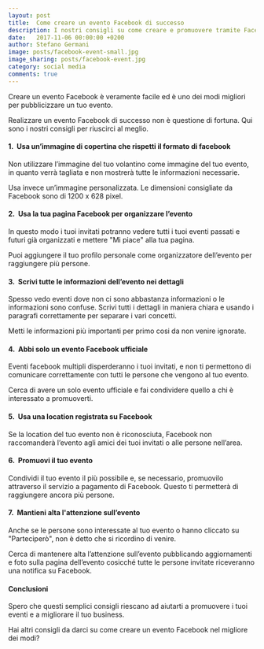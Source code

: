 ```yaml
---
layout: post
title:  Come creare un evento Facebook di successo
description: I nostri consigli su come creare e promuovere tramite Facebook un evento per il tuo locale!
date:   2017-11-06 00:00:00 +0200
author: Stefano Germani
image: posts/facebook-event-small.jpg
image_sharing: posts/facebook-event.jpg
category: social media
comments: true
---
```


Creare un evento Facebook è veramente facile ed è uno dei modi migliori per pubblicizzare un tuo evento. 

Realizzare un evento Facebook di successo non è questione di fortuna. Qui sono i nostri consigli per riuscirci al meglio.


#### 1.&nbsp; Usa un’immagine di copertina che rispetti il formato di facebook

Non utilizzare l’immagine del tuo volantino come immagine del tuo evento, in quanto verrà tagliata e non mostrerà tutte le informazioni necessarie. 

Usa invece un’immagine personalizzata. Le dimensioni consigliate da Facebook sono di 1200 x 628 pixel. 


#### 2.&nbsp; Usa la tua pagina Facebook per organizzare l’evento

In questo modo i tuoi invitati potranno vedere tutti i tuoi eventi passati e futuri già organizzati e mettere "Mi piace" alla tua pagina. 

Puoi aggiungere il tuo profilo personale come organizzatore dell’evento per raggiungere più persone.


#### 3.&nbsp; Scrivi tutte le informazioni dell’evento nei dettagli

Spesso vedo eventi dove non ci sono abbastanza informazioni o le informazioni sono confuse. Scrivi tutti i dettagli in maniera chiara e usando i paragrafi correttamente per separare i vari concetti. 

Metti le informazioni più importanti per primo cosi da non venire ignorate.


#### 4.&nbsp; Abbi solo un evento Facebook ufficiale

Eventi facebook multipli disperderanno i tuoi invitati, e non ti permettono di comunicare correttamente con tutti le persone che vengono al tuo evento.

Cerca di avere un solo evento ufficiale e fai condividere quello a chi è interessato a promuoverti.

#### 5.&nbsp; Usa una location registrata su Facebook

Se la location del tuo evento non è riconosciuta, Facebook non raccomanderà l’evento agli amici dei tuoi invitati o alle persone nell’area. 

#### 6.&nbsp; Promuovi il tuo evento 

Condividi il tuo evento il più possibile e, se necessario, promuovilo attraverso il servizio a pagamento di Facebook. Questo ti permetterà di raggiungere ancora più persone.


#### 7.&nbsp; Mantieni alta l'attenzione sull’evento

Anche se le persone sono interessate al tuo evento o hanno cliccato su "Parteciperò", non è detto che si ricordino di venire. 

Cerca di mantenere alta l’attenzione sull’evento pubblicando aggiornamenti e foto sulla pagina dell’evento cosicché tutte le persone invitate riceveranno una notifica su Facebook.


#### Conclusioni

Spero che questi semplici consigli riescano ad aiutarti a promuovere i tuoi eventi e a migliorare il tuo business. 

Hai altri consigli da darci su come creare un evento Facebook nel migliore dei modi?
